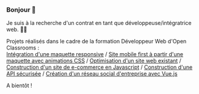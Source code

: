 ### Bonjour 👋

Je suis à la recherche d'un contrat en tant que développeuse/intégratrice web. 👩‍💻

Projets réalisés dans le cadre de la formation Développeur Web d'Open Classrooms :   
[Intégration d'une maquette responsive](https://marineflora.github.io/MarineRapeneau_2_29042021/)  /
[Site mobile first à partir d'une maquette avec animations CSS](https://marineflora.github.io/MarineRapeneau_3_11062021/)  / 
[Optimisation d'un site web existant](https://marineflora.github.io/OC_P4/)  /
[Construction d'un site de e-commerce en Javascript](https://marineflora.github.io/oc_p5_orinoco_front/)  / 
[Construction d'une API sécurisée](https://github.com/MarineFlora/MarineRapeneau_6_04102021)  /
[Création d'un réseau social d'entreprise avec Vue.js](https://github.com/MarineFlora/MarineRapeneau_7_08112021)

A bientôt !

<!--
**MarineFlora/marineflora** is a ✨ _special_ ✨ repository because its `README.md` (this file) appears on your GitHub profile.

Here are some ideas to get you started:

- 🔭 I’m currently working on ...
- 🌱 I’m currently learning ...
- 👯 I’m looking to collaborate on ...
- 🤔 I’m looking for help with ...
- 💬 Ask me about ...
- 📫 How to reach me: ...
- 😄 Pronouns: ...
- ⚡ Fun fact: ...
-->
